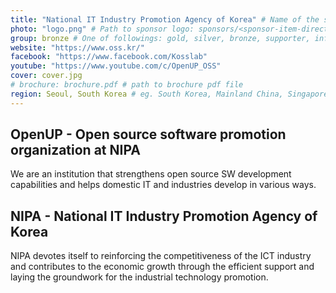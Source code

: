 ```yaml
---
title: "National IT Industry Promotion Agency of Korea" # Name of the sponsor
photo: "logo.png" # Path to sponsor logo: sponsors/<sponsor-item-directory>/logo.png
group: bronze # One of followings: gold, silver, bronze, supporter, infra, record, videoi18n, swag, partner
website: "https://www.oss.kr/"
facebook: "https://www.facebook.com/Kosslab"
youtube: "https://www.youtube.com/c/OpenUP_OSS"
cover: cover.jpg
# brochure: brochure.pdf # path to brochure pdf file
region: Seoul, South Korea # eg. South Korea, Mainland China, Singapore, Hong Kong, Taiwan ...
---
```

## OpenUP - Open source software promotion organization at NIPA
We are an institution that strengthens open source SW development capabilities and helps domestic IT and industries develop in various ways.

## NIPA - National IT Industry Promotion Agency of Korea
NIPA devotes itself to reinforcing the competitiveness of the ICT industry and contributes to the economic growth through the efficient support and laying the groundwork for the industrial technology promotion.